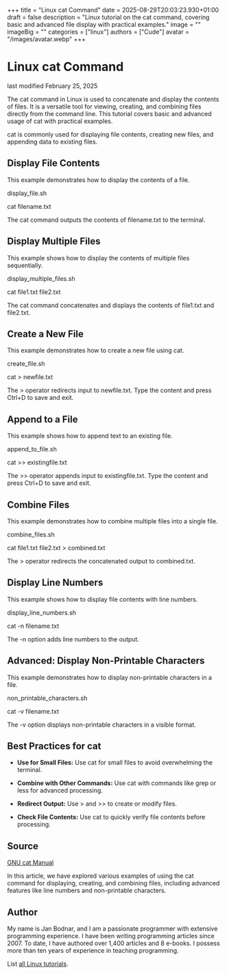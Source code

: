 +++
title = "Linux cat Command"
date = 2025-08-29T20:03:23.930+01:00
draft = false
description = "Linux tutorial on the cat command, covering basic and advanced file display with practical examples."
image = ""
imageBig = ""
categories = ["linux"]
authors = ["Cude"]
avatar = "/images/avatar.webp"
+++

# Linux cat Command

last modified February 25, 2025

The cat command in Linux is used to concatenate and display the
contents of files. It is a versatile tool for viewing, creating, and combining
files directly from the command line. This tutorial covers basic and advanced
usage of cat with practical examples.

cat is commonly used for displaying file contents, creating new
files, and appending data to existing files.

## Display File Contents

This example demonstrates how to display the contents of a file.

display_file.sh
  

cat filename.txt

The cat command outputs the contents of filename.txt
to the terminal.

## Display Multiple Files

This example shows how to display the contents of multiple files sequentially.

display_multiple_files.sh
  

cat file1.txt file2.txt

The cat command concatenates and displays the contents of
file1.txt and file2.txt.

## Create a New File

This example demonstrates how to create a new file using cat.

create_file.sh
  

cat &gt; newfile.txt

The &gt; operator redirects input to newfile.txt. Type
the content and press Ctrl+D to save and exit.

## Append to a File

This example shows how to append text to an existing file.

append_to_file.sh
  

cat &gt;&gt; existingfile.txt

The &gt;&gt; operator appends input to existingfile.txt.
Type the content and press Ctrl+D to save and exit.

## Combine Files

This example demonstrates how to combine multiple files into a single file.

combine_files.sh
  

cat file1.txt file2.txt &gt; combined.txt

The &gt; operator redirects the concatenated output to
combined.txt.

## Display Line Numbers

This example shows how to display file contents with line numbers.

display_line_numbers.sh
  

cat -n filename.txt

The -n option adds line numbers to the output.

## Advanced: Display Non-Printable Characters

This example demonstrates how to display non-printable characters in a file.

non_printable_characters.sh
  

cat -v filename.txt

The -v option displays non-printable characters in a visible
format.

## Best Practices for cat

- **Use for Small Files:** Use cat for small files to avoid overwhelming the terminal.

- **Combine with Other Commands:** Use cat with commands like grep or less for advanced processing.

- **Redirect Output:** Use &gt; and &gt;&gt; to create or modify files.

- **Check File Contents:** Use cat to quickly verify file contents before processing.

## Source

[GNU cat Manual](https://www.gnu.org/software/coreutils/manual/html_node/cat-invocation.html)

In this article, we have explored various examples of using the cat
command for displaying, creating, and combining files, including advanced
features like line numbers and non-printable characters.

## Author

My name is Jan Bodnar, and I am a passionate programmer with extensive
programming experience. I have been writing programming articles since 2007.
To date, I have authored over 1,400 articles and 8 e-books. I possess more
than ten years of experience in teaching programming.

List [all Linux tutorials](/all/#linux).